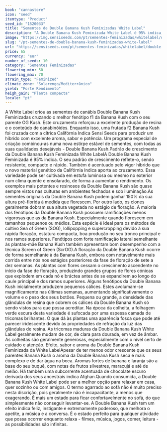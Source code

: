 ```yaml
---
book: "cannastore"
icon: "seed"
itemtype: "Product"
seed_id: "1520033"
title: "Sementes de Double Banana Kush Feminizadas White Label"
description: "A Double Banana Kush Feminizada White Label é 95% indica, uma variedade de perfume suave, revestida com resina, que oferece um estado relaxante e intenso."
image: "https://img.sensiseeds.com/pt/sementes-feminizadas/whitelabel/double-banana-kush-image.png"
slug: "/pt-sementes-de-double-banana-kush-feminizadas-white-label"
url: "https://sensiseeds.com/pt/sementes-feminizadas/whitelabel/double-banana-kush?a_aid=cannastore"
price: 65
currency: "eur"
number_of_seeds: 10
category: "Sementes Feminizadas"
flowering_min: 50
flowering_max: 70
strain_type: "Feminized"
climate_zone: "Solarengo/Mediterrânico"
yield: "Forte Rendimento"
heigh_gain: "Planta compacta"
locale: "pt"
---
```

A White Label criou as sementes de canábis Double Banana Kush Feminizadas cruzando o melhor fenótipo f1 da Banana Kush com o seu parente OG Kush. Este cruzamento reforçou a excelente produção de resina e o conteúdo de canabinóides. Enquanto isso, uma frutada f2 Banana Kush foi cruzada com a cítrica Califórnia Indica Sensi Seeds para produzir um híbrido com excelente aroma, sabor e potência. Um programa especial de criação combinou-as numa nova estirpe estável de sementes, com todas as suas qualidades desejáveis - Double Banana Kush.Padrão de crescimento da Double Banana Kush Feminizada White LabelA Double Banana Kush Feminizada é 95% indica. O seu padrão de crescimento reflete-o, sendo resistente, compacto e rápido. Também é acentuado pelo vigor híbrido que o novo material genético da Califórnia Indica aporta ao cruzamento. Essa variedade pode ser cultivada em estufa luminosa ou mesmo no exterior num clima quente e ensolarado, de forma a aumentar o rendimento. Os exemplos mais potentes e resinosos da Double Banana Kush são quase sempre vistos nas culturas em ambientes fechados e sob iluminação.As sementes originais da Double Banana Kush podem ganhar 150% da sua altura pré-florida à medida que florescem. Por outro lado, os clones geralmente dobram sua altura vegetada no estágio de floração. A maioria dos fenótipos da Double Banana Kush possuem ramificações menos vigorosas que as da Banana Kush. Especialmente quando florescem em tamanhos pequenos ou médios. Esta espécie é ideal para os métodos de cultivo Sea of Green (SOG), lollipopping e supercropping devido à sua rápida floração, estatura compacta, boa produção no seu tronco principal e nos ramos superiores. Fenótipos com forte ramificação lateral semelhante às plantas-mãe Banana Kush também apresentam bom desempenho com a técnica Screen of Green (ScrOG).A floração da Double Banana Kush ocorre de forma semelhante à da Banana Kush, embora com notavelmente mais corrida entre nós nos estágios posteriores da fase de floração de sete a dez semanas. As plantas com flores cessam o crescimento ascendente no início da fase de floração, produzindo grandes grupos de flores cónicas que explodem em cada nó e bráctea antes de se expandirem ao longo do caule principal e dos ramos superiores. Alguns fenótipos da Double Banana Kush inicialmente produzem pequenos cálices. Estes avolumam-se magnificamente nas últimas semanas, aumentando significativamente o volume e o peso dos seus botões. Pequena ou grande, a densidade das glândulas de resina que cobrem os cálices da Double Banana Kush só sendo vistos para que possa acreditar. Na época da colheita, a folhagem verde escura desta variedade é sufocada por uma espessa camada de tricomas brilhantes. O que dá às plantas uma aparência fosca que pode até parecer iridescente devido às propriedades de refração da luz das glândulas de resina. As tricomas maduras da Double Banana Kush White Label geralmente mudam de cor, de clara para dourada, em vez de âmbar. As colheitas são geralmente generosas, especialmente com o nível certo de cuidado e atenção. Efeito, sabor e aroma da Double Banana Kush Feminizada da White LabelApesar de ter menos odor crescente que os seus parentes Banana Kush o aroma da Double Banana Kush seca é mais complexo e de dar água na boca. Aromas fortes de banana e laranja são a base do seu buquê, com notas de frutos silvestres, maracujá e até de melão. Há também uma subcorrente acentuada de chocolate escuro derivada dos seus ancestrais indica Afghan.Quando consumida, a Double Banana Kush White Label pode ser a melhor opção para relaxar em casa, quer sozinho ou com amigos. O termo agarrado ao sofá não é muito preciso nesta discrição, pois geralmente não é incapacitante, a menos que exagerando. É mais um estado para ficar confortavelmente no sofá, do que simplesmente não conseguir levantar-se. A Double Banana Kush tem um efeito indica feliz, instigante e extremamente poderoso, que melhora o apetite, a música e a conversa. É o estado perfeito para qualquer atividade que possa ocorrer enquanto relaxa - filmes, música, jogos, comer, leitura - as possibilidades são infinitas.
